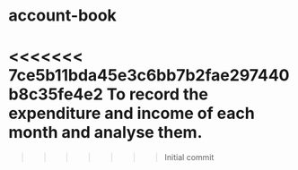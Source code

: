 # account-book
<<<<<<< 7ce5b11bda45e3c6bb7b2fae297440b8c35fe4e2
To record the expenditure and income of each month and analyse them.
=======
>>>>>>> Initial commit
